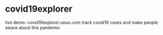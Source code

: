 # covid19explorer
live demo: covid19explorer.ueuo.com
track covid19 cases and make people aware about this pandemic
